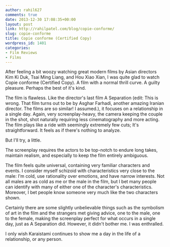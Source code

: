 ```yaml
---
author: rahil627
comments: true
date: 2013-12-30 17:08:35+00:00
layout: post
link: http://rahilpatel.com/blog/copie-conforme/
slug: copie-conforme
title: Copie conforme (Certified Copy)
wordpress_id: 1401
categories:
- Film Reviews
- Films
---
```


After feeling a bit woozy watching great modern films by Asian directors Kim Ki Duk, Tsai Ming Liang, and Hou Xiao Xian, I was quite glad to watch Copie conforme (Certified Copy). A film with a normal thrill curve. A guilty pleasure. Perhaps the best of it's kind.

The film is flawless. Like the director's last film A Separation (edit: This is wrong. That film turns out to be by Asghar Farhadi, another amazing Iranian director. The films are so similar! I assumed.), it focuses on a relationship in a single day. Again, very screenplay-heavy, the camera keeping the couple in the shot, shot naturally requiring less cinematography and more acting. The film plays like a ride with seemingly extremely few cuts; It's straightforward. It feels as if there's nothing to analyze.

But I'll try, a little.

The screenplay requires the actors to be top-notch to endure long takes, maintain realism, and especially to keep the film entirely ambiguous.

The film feels quite universal, containing very familiar characters and events. I consider myself schizoid with characteristics very close to the male: I'm cold, use rationality over emotions, and have narrow interests.  Not all males are as cold as me or the male in the film, but I bet many people can identify with many of either one of the character's characteristics. Moreover, I bet people know someone very much like the two characters shown.

Certainly there are some slightly unbelievable things such as the symbolism of art in the film and the strangers met giving advice, one to the male, one to the female, making the screenplay perfect for what occurs in a single day, just as A Separation did. However, it didn't bother me. I was enthralled.

I only wish Karaistami continues to show me a day in the life of a relationship, or any person.

